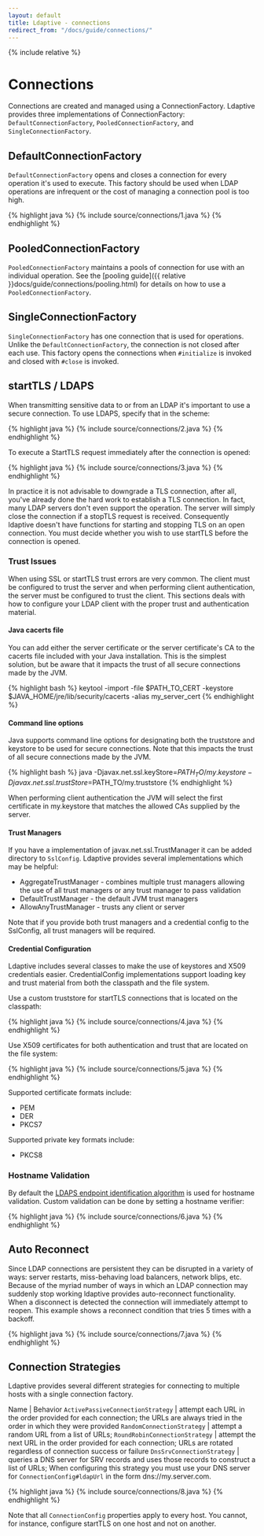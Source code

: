 ```yaml
---
layout: default
title: Ldaptive - connections
redirect_from: "/docs/guide/connections/"
---
```


{% include relative %}

# Connections

Connections are created and managed using a ConnectionFactory. Ldaptive provides three implementations of ConnectionFactory: `DefaultConnectionFactory`, `PooledConnectionFactory`, and `SingleConnectionFactory`.

## DefaultConnectionFactory

`DefaultConnectionFactory` opens and closes a connection for every operation it's used to execute. This factory should be used when LDAP operations are infrequent or the cost of managing a connection pool is too high.

{% highlight java %}
{% include source/connections/1.java %}
{% endhighlight %}

## PooledConnectionFactory

`PooledConnectionFactory` maintains a pools of connection for use with an individual operation. See the [pooling guide]({{ relative }}docs/guide/connections/pooling.html) for details on how to use a `PooledConnectionFactory`.

## SingleConnectionFactory
`SingleConnectionFactory` has one connection that is used for operations. Unlike the `DefaultConnectionFactory`, the connection is not closed after each use. This factory opens the connections when `#initialize` is invoked and closed with `#close` is invoked.

## startTLS / LDAPS

When transmitting sensitive data to or from an LDAP it's important to use a secure connection. To use LDAPS, specify that in the scheme:

{% highlight java %}
{% include source/connections/2.java %}
{% endhighlight %}

To execute a StartTLS request immediately after the connection is opened:

{% highlight java %}
{% include source/connections/3.java %}
{% endhighlight %}

In practice it is not advisable to downgrade a TLS connection, after all, you've already done the hard work to establish a TLS connection. In fact, many LDAP servers don't even support the operation. The server will simply close the connection if a stopTLS request is received. Consequently ldaptive doesn't have functions for starting and stopping TLS on an open connection. You must decide whether you wish to use startTLS before the connection is opened.

### Trust Issues

When using SSL or startTLS trust errors are very common. The client must be configured to trust the server and when performing client authentication, the server must be configured to trust the client. This sections deals with how to configure your LDAP client with the proper trust and authentication material.

#### Java cacerts file

You can add either the server certificate or the server certificate's CA to the cacerts file included with your Java installation. This is the simplest solution, but be aware that it impacts the trust of all secure connections made by the JVM.

{% highlight bash %}
keytool -import -file $PATH_TO_CERT -keystore $JAVA_HOME/jre/lib/security/cacerts -alias my_server_cert
{% endhighlight %}

#### Command line options

Java supports command line options for designating both the truststore and keystore to be used for secure connections. Note that this impacts the trust of all secure connections made by the JVM.

{% highlight bash %}
java -Djavax.net.ssl.keyStore=$PATH_TO/my.keystore -Djavax.net.ssl.trustStore=$PATH_TO/my.truststore
{% endhighlight %}

When performing client authentication the JVM will select the first certificate in my.keystore that matches the allowed CAs supplied by the server. 

#### Trust Managers

If you have a implementation of javax.net.ssl.TrustManager it can be added directory to `SslConfig`. Ldaptive provides several implementations which may be helpful:

- AggregateTrustManager - combines multiple trust managers allowing the use of all trust managers or any trust manager to pass validation
- DefaultTrustManager - the default JVM trust managers
- AllowAnyTrustManager - trusts any client or server

Note that if you provide both trust managers and a credential config to the SslConfig, all trust managers will be required.

#### Credential Configuration

Ldaptive includes several classes to make the use of keystores and X509 credentials easier. CredentialConfig implementations support loading key and trust material from both the classpath and the file system.

Use a custom truststore for startTLS connections that is located on the classpath:

{% highlight java %}
{% include source/connections/4.java %}
{% endhighlight %}

Use X509 certificates for both authentication and trust that are located on the file system:

{% highlight java %}
{% include source/connections/5.java %}
{% endhighlight %}

Supported certificate formats include:

- PEM
- DER
- PKCS7

Supported private key formats include:

- PKCS8

### Hostname Validation

By default the [LDAPS endpoint identification algorithm](https://docs.oracle.com/en/java/javase/11/docs/specs/security/standard-names.html) is used for hostname validation. Custom validation can be done by setting a hostname verifier:

{% highlight java %}
{% include source/connections/6.java %}
{% endhighlight %}

## Auto Reconnect

Since LDAP connections are persistent they can be disrupted in a variety of ways: server restarts, miss-behaving load balancers, network blips, etc. Because of the myriad number of ways in which an LDAP connection may suddenly stop working ldaptive provides auto-reconnect functionality. When a disconnect is detected the connection will immediately attempt to reopen.
This example shows a reconnect condition that tries 5 times with a backoff.

{% highlight java %}
{% include source/connections/7.java %}
{% endhighlight %}

## Connection Strategies

Ldaptive provides several different strategies for connecting to multiple hosts with a single connection factory.

Name | Behavior
`ActivePassiveConnectionStrategy` | attempt each URL in the order provided for each connection; the URLs are always tried in the order in which they were provided
`RandomConnectionStrategy` | attempt a random URL from a list of URLs;
`RoundRobinConnectionStrategy` | attempt the next URL in the order provided for each connection; URLs are rotated regardless of connection success or failure
`DnsSrvConnectionStrategy` | queries a DNS server for SRV records and uses those records to construct a list of URLs; When configuring this strategy you must use your DNS server for `ConnectionConfig#ldapUrl` in the form dns://my.server.com.

{% highlight java %}
{% include source/connections/8.java %}
{% endhighlight %}

Note that all `ConnectionConfig` properties apply to every host. You cannot, for instance, configure startTLS on one host and not on another.
